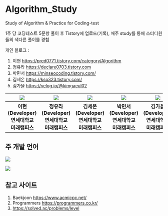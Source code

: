 # Algorithm_Study
Study of Algorithm & Practice for Coding-test

1주 당 코딩테스트 5문항 풀이 후 Tistory에 업로드(기록), 매주 study를 통해 스터디원들의 색다른 풀이를 경험

개인 블로그 : 
1. 이현 https://pred0771.tistory.com/category/Algorithm
2. 정유라 https://declare0703.tistory.com  
3. 박민서 https://minseocoding.tistory.com/
4. 김세온 https://kso323.tistory.com/
5. 김가을 https://velog.io/@kimgaeul02


| ![](https://github.com/LEE-Hyeon0771.png) | ![](https://github.com/yura0703.png) | ![](https://github.com/KSO012.png) | ![](https://github.com/2021247011parkminseo.png) | ![](https://github.com/kimgaeul02.png) |
| :--------------------------------------: | :--------------------------------------: | :--------------------------------------: | :-----------------------------------: | :------------------------------------: |
|             **이현<br>(Developer)<br>연세대학교 미래캠퍼스**              |             **정유라<br>(Developer)<br>연세대학교 미래캠퍼스**              |             **김세온<br>(Developer)<br>연세대학교 미래캠퍼스**              |            **박민서<br>(Developer)<br>연세대학교 미래캠퍼스**            |            **김가을<br>(Developer)<br>연세대학교 미래캠퍼스**             |

## 주 개발 언어
<img src = https://camo.githubusercontent.com/372dfe5550512c1b2e7e3649ea92a5cbadeec44a51c3b2bf822fe2a7a22c13d7/68747470733a2f2f696d672e736869656c64732e696f2f62616467652f4a6176612d3030373339363f7374796c653d666c61742d737175617265266c6f676f3d4a617661266c6f676f436f6c6f723d7768697465>

<img src = 
https://camo.githubusercontent.com/dd7559df3804c36eeeb5da15bb3445ea66682b8ffc736e2dc737e1975056cbf4/68747470733a2f2f696d672e736869656c64732e696f2f62616467652f507974686f6e2d3337363641423f7374796c653d666c61742d737175617265266c6f676f3d507974686f6e266c6f676f436f6c6f723d7768697465>

## 참고 사이트
1. Baekjoon <https://www.acmicpc.net/>
2. Programmers <https://programmers.co.kr/>
3. https://solved.ac/problems/level

